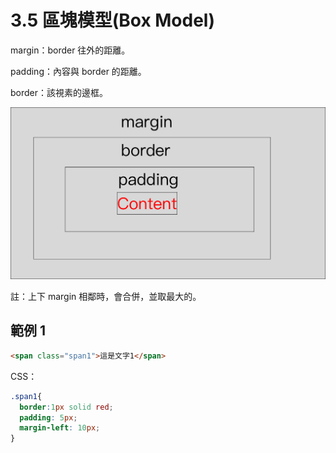 # 3.5 區塊模型\(Box Model\)

margin：border 往外的距離。

padding：內容與 border 的距離。

border：該視素的邊框。

![](/assets/box_model.png)

註：上下 margin 相鄰時，會合併，並取最大的。

## 範例 1

```html
<span class="span1">這是文字1</span>
```

CSS：

```css
.span1{
  border:1px solid red;
  padding: 5px;
  margin-left: 10px;
}
```



